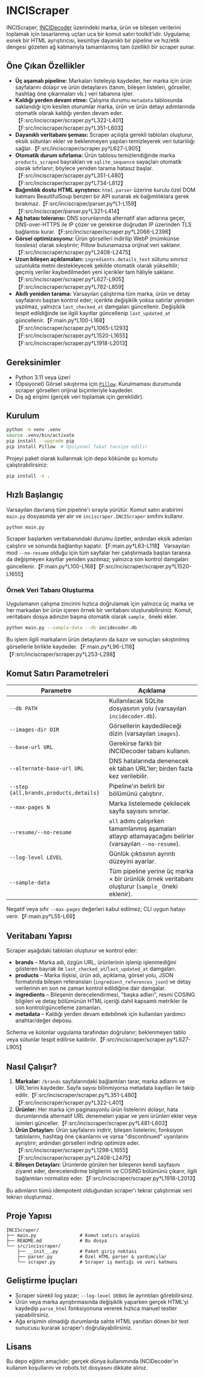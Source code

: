 # INCIScraper

INCIScraper, [INCIDecoder](https://incidecoder.com) üzerindeki marka, ürün ve
bileşen verilerini toplamak için tasarlanmış uçtan uca bir komut satırı
toolkit'idir. Uygulama; esnek bir HTML ayrıştırıcısı, kesintiye dayanıklı bir
pipeline ve hız/etik dengesi gözeten ağ katmanıyla tamamlanmış tam özellikli bir
scraper sunar.

## Öne Çıkan Özellikler

- **Üç aşamalı pipeline:** Markaları listeleyip kaydeder, her marka için ürün
  sayfalarını dolaşır ve ürün detaylarını (tanım, bileşen listeleri, görseller,
  hashtag öne çıkarmaları vb.) veri tabanına işler.
- **Kaldığı yerden devam etme:** Çalışma durumu `metadata` tablosunda saklandığı
  için kesilen oturumlar marka, ürün ve ürün detayı adımlarında otomatik olarak
  kaldığı yerden devam eder.【F:src/inciscraper/scraper.py†L322-L401】【F:src/inciscraper/scraper.py†L351-L603】
- **Dayanıklı veritabanı şeması:** Scraper açılışta gerekli tabloları oluşturur,
  eksik sütunları ekler ve beklenmeyen yapıları temizleyerek veri tutarlılığı
  sağlar.【F:src/inciscraper/scraper.py†L627-L905】
- **Otomatik durum sıfırlama:** Ürün tablosu temizlendiğinde marka
  ``products_scraped`` bayrakları ve ``sqlite_sequence`` sayaçları otomatik
  olarak sıfırlanır; böylece yeniden tarama hatasız başlar.【F:src/inciscraper/scraper.py†L351-L480】【F:src/inciscraper/scraper.py†L734-L812】
- **Bağımlılık dostu HTML ayrıştırıcı:** `html.parser` üzerine kurulu özel DOM
  katmanı BeautifulSoup benzeri bir API sunarak ek bağımlılıklara gerek
  bırakmaz.【F:src/inciscraper/parser.py†L1-L159】【F:src/inciscraper/parser.py†L321-L414】
- **Ağ hatası toleransı:** DNS sorunlarında alternatif alan adlarına geçer,
  DNS-over-HTTPS ile IP çözer ve gerekirse doğrudan IP üzerinden TLS bağlantısı
  kurar.【F:src/inciscraper/scraper.py†L2066-L2396】
- **Görsel optimizasyonu:** Ürün görselleri indirilip WebP (mümkünse lossless)
  olarak sıkıştırılır; Pillow bulunamazsa orijinal veri saklanır.【F:src/inciscraper/scraper.py†L2408-L2475】
- **Uzun bileşen açıklamaları:** `ingredients.details_text` sütunu sınırsız
  uzunlukta metni destekleyecek şekilde otomatik olarak yükseltilir; geçmiş
  veriler kaybedilmeden yeni içerikler tam hâliyle saklanır.【F:src/inciscraper/scraper.py†L627-L905】【F:src/inciscraper/scraper.py†L782-L859】
- **Akıllı yeniden tarama:** Varsayılan çalıştırma tüm marka, ürün ve detay
  sayfalarını baştan kontrol eder; içerikte değişiklik yoksa satırlar
  yeniden yazılmaz, yalnızca `last_checked_at` damgaları güncellenir. Değişiklik
  tespit edildiğinde ise ilgili kayıtlar güncellenip `last_updated_at`
  güncellenir.【F:main.py†L100-L168】【F:src/inciscraper/scraper.py†L1065-L1293】【F:src/inciscraper/scraper.py†L1520-L1655】【F:src/inciscraper/scraper.py†L1918-L2013】

## Gereksinimler

- Python 3.11 veya üzeri
- (Opsiyonel) Görsel sıkıştırma için [`Pillow`](https://python-pillow.org/).
  Kurulmaması durumunda scraper görselleri orijinal biçimleriyle kaydeder.
- Dış ağ erişimi (gerçek veri toplamak için gereklidir).

## Kurulum

```bash
python -m venv .venv
source .venv/bin/activate
pip install --upgrade pip
pip install Pillow  # Opsiyonel fakat tavsiye edilir
```

Projeyi paket olarak kullanmak için depo kökünde şu komutu çalıştırabilirsiniz:

```bash
pip install -e .
```

## Hızlı Başlangıç

Varsayılan davranış tüm pipeline'ı sırayla yürütür. Komut satırı arabirimi
`main.py` dosyasında yer alır ve `inciscraper.INCIScraper` sınıfını kullanır.

```bash
python main.py
```

Scraper başlarken veritabanındaki durumu özetler, ardından eksik adımları
çalıştırır ve sonunda bağlantıyı kapatır.【F:main.py†L63-L118】
Varsayılan mod `--no-resume` olduğu için tüm sayfalar her çalıştırmada baştan
taransa da değişmeyen kayıtlar yeniden yazılmaz; yalnızca son kontrol
damgaları güncellenir.【F:main.py†L100-L168】【F:src/inciscraper/scraper.py†L1520-L1655】

### Örnek Veri Tabanı Oluşturma

Uygulamanın çalışma zincirini hızlıca doğrulamak için yalnızca üç marka ve her
markadan bir ürün içeren örnek bir veritabanı oluşturabilirsiniz. Komut,
veritabanı dosya adınızın başına otomatik olarak `sample_` öneki ekler.

```bash
python main.py --sample-data --db incidecoder.db
```

Bu işlem ilgili markaların ürün detaylarını da kazır ve sonuçları sıkıştırılmış
görsellerle birlikte kaydeder.【F:main.py†L96-L118】【F:src/inciscraper/scraper.py†L253-L298】

## Komut Satırı Parametreleri

| Parametre | Açıklama |
| --- | --- |
| `--db PATH` | Kullanılacak SQLite dosyasının yolu (varsayılan `incidecoder.db`). |
| `--images-dir DIR` | Görsellerin kaydedileceği dizin (varsayılan `images`). |
| `--base-url URL` | Gerekirse farklı bir INCIDecoder tabanı kullanın. |
| `--alternate-base-url URL` | DNS hatalarında denenecek ek taban URL'ler; birden fazla kez verilebilir. |
| `--step {all,brands,products,details}` | Pipeline'ın belirli bir bölümünü çalıştırır. |
| `--max-pages N` | Marka listelemede çekilecek sayfa sayısını sınırlar. |
| `--resume/--no-resume` | `all` adımı çalışırken tamamlanmış aşamaları atlayıp atlamayacağını belirler (varsayılan `--no-resume`). |
| `--log-level LEVEL` | Günlük çıktısının ayrıntı düzeyini ayarlar. |
| `--sample-data` | Tüm pipeline yerine üç marka × bir ürünlük örnek veritabanı oluşturur (`sample_` öneki eklenir). |

Negatif veya sıfır `--max-pages` değerleri kabul edilmez; CLI uygun hatayı
verir.【F:main.py†L55-L69】

## Veritabanı Yapısı

Scraper aşağıdaki tabloları oluşturur ve kontrol eder:

- **brands** – Marka adı, özgün URL, ürünlerinin işlenip işlenmediğini gösteren
  bayrak ile `last_checked_at`/`last_updated_at` damgaları.
- **products** – Marka ilişkisi, ürün adı, açıklama, görsel yolu, JSON
  formatında bileşen referansları (`ingredient_references_json`) ve detay
  verilerinin en son ne zaman kontrol edildiğine dair damgalar.
- **ingredients** – Bileşenin derecelendirmesi, "başka adları", resmi COSING
  bilgileri ve detay bölümünün HTML içeriği dahil kapsamlı metrikler ile son
  kontrol/güncelleme zamanları.
- **metadata** – Kaldığı yerden devam edebilmek için kullanılan yardımcı
  anahtar/değer deposu.

Schema ve kolonlar uygulama tarafından doğrulanır; beklenmeyen tablo veya
sütunlar tespit edilirse kaldırılır.【F:src/inciscraper/scraper.py†L627-L905】

## Nasıl Çalışır?

1. **Markalar:** `/brands` sayfalarındaki bağlantıları tarar, marka adlarını ve
   URL'lerini kaydeder. Sayfa sayısı bilinmiyorsa metadata kayıtları ile takip
   edilir.【F:src/inciscraper/scraper.py†L351-L480】【F:src/inciscraper/scraper.py†L322-L401】
2. **Ürünler:** Her marka için paginasyonlu ürün listelerini dolaşır, hata
   durumlarında alternatif URL denemeleri yapar ve yeni ürünleri ekler veya
   isimleri günceller.【F:src/inciscraper/scraper.py†L481-L603】
3. **Ürün Detayları:** Ürün sayfalarını indirir, bileşen listelerini, fonksiyon
   tablolarını, hashtag öne çıkanlarını ve varsa "discontinued" uyarılarını
   ayrıştırır; ardından görselleri indirip optimize eder.【F:src/inciscraper/scraper.py†L1298-L1655】【F:src/inciscraper/scraper.py†L2408-L2475】
4. **Bileşen Detayları:** Ürünlerde görülen her bileşenin kendi sayfasını
   ziyaret eder, derecelendirme bilgilerini ve COSING bölümünü çıkarır, ilgili
   bağlantıları normalize eder.【F:src/inciscraper/scraper.py†L1918-L2013】

Bu adımların tümü idempotent olduğundan scraper'ı tekrar çalıştırmak veri
tekrarı oluşturmaz.

## Proje Yapısı

```
INCIScraper/
├── main.py                # Komut satırı arayüzü
├── README.md              # Bu dosya
└── src/inciscraper/
    ├── __init__.py        # Paket giriş noktası
    ├── parser.py          # Özel HTML parser & yardımcılar
    └── scraper.py         # Scraper iş mantığı ve veri katmanı
```

## Geliştirme İpuçları

- Scraper sürekli log yazar; `--log-level DEBUG` ile ayrıntıları görebilirsiniz.
- Ürün veya marka ayrıştırmasında değişiklik yaparken gerçek HTML'yi kaydedip
  `parse_html` fonksiyonuna vererek hızlıca manuel testler yapabilirsiniz.
- Ağa erişimin olmadığı durumlarda sahte HTML yanıtları dönen bir test sunucusu
  kurarak scraper'ı doğrulayabilirsiniz.

## Lisans

Bu depo eğitim amaçlıdır; gerçek dünya kullanımında INCIDecoder'ın kullanım
koşullarını ve robots.txt dosyasını dikkate alınız.
